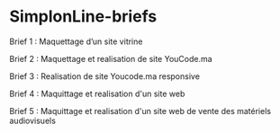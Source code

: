 # SimplonLine-briefs

Brief 1 : Maquettage d’un site vitrine

Brief 2 : Maquettage et realisation de site YouCode.ma

Brief 3 : Realisation de site Youcode.ma responsive

Brief 4 : Maquittage et realisation d'un site web 

Brief 5 : Maquittage et realisation d'un site web de vente des matériels audiovisuels 




